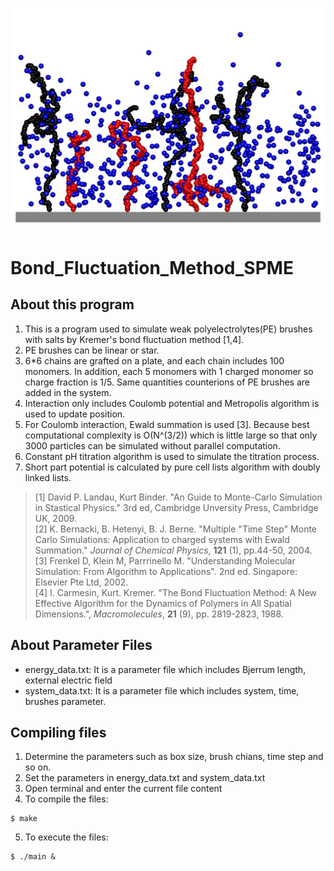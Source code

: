 ![Schmetical Diagram](https://github.com/wangshaoyun/Bond_Fluctuation_Method_Ewald/blob/master/Fig31.jpg "Simulation System")
# Bond_Fluctuation_Method_SPME
## About this program
1. This is a program used to simulate weak polyelectrolytes(PE) brushes with salts by Kremer's bond fluctuation method [1,4].
2. PE brushes can be linear or star. 
3. 6*6 chains are grafted on a plate, and each chain includes 100 monomers. In addition, each 5 monomers with 1 charged monomer so charge fraction is 1/5. Same quantities counterions of PE brushes are added in the system.
3. Interaction only includes Coulomb potential and Metropolis algorithm is used to update position.
4. For Coulomb interaction, Ewald summation is used [3]. Because best computational complexity is O(N^(3/2)) which is little large so that only 3000 particles can be simulated without parallel computation. 
7. Constant pH titration algorithm is used to simulate the titration process.
8. Short part potential is calculated by pure cell lists algorithm with doubly linked lists.
>[1] David P. Landau, Kurt Binder. "An Guide to Monte-Carlo Simulation in Stastical Physics." 3rd ed, Cambridge Unversity Press, Cambridge UK, 2009.  
>[2] K. Bernacki, B. Hetenyi, B. J. Berne. "Multiple "Time Step" Monte Carlo Simulations: Application to charged systems with Ewald Summation." *Journal of Chemical Physics*, **121** (1), pp.44-50, 2004.  
>[3] Frenkel D, Klein M, Parrrinello M. "Understanding Molecular Simulation: From Algorithm to Applications". 2nd ed. Singapore: Elsevier Pte Ltd, 2002.  
>[4] I. Carmesin, Kurt. Kremer. "The Bond Fluctuation Method: A New Effective Algorithm for the Dynamics of Polymers in All Spatial Dimensions.", *Macromolecules*, **21** (9), pp. 2819-2823, 1988. 

## About Parameter Files 
+ energy_data.txt: It is a parameter file which includes Bjerrum length, external electric field
+ system_data.txt: It is a parameter file which includes system, time, brushes parameter.  

## Compiling files
1. Determine the parameters such as box size, brush chians, time step and so on.
2. Set the parameters in energy_data.txt and system_data.txt
3. Open terminal and enter the current file content
4. To compile the files:
```
$ make
```
  
5. To execute the files:
```
$ ./main &
```







